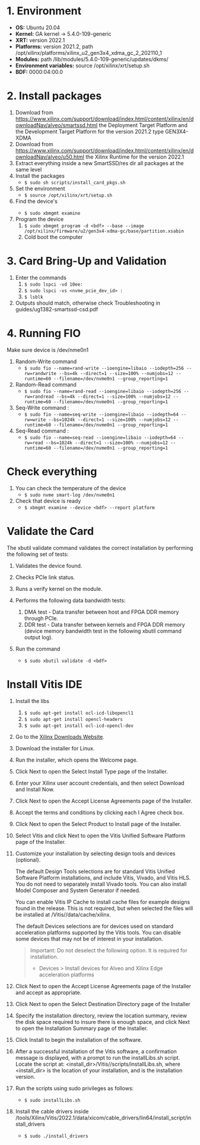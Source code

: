 # 1. Environment 

- **OS:** Ubuntu 20.04
- **Kernel:** GA kernel -> 5.4.0-109-generic
- **XRT:** version 2022.1
- **Platforms:** version 2021.2, path /opt/xilinx/platforms/xilinx_u2_gen3x4_xdma_gc_2_202110_1
- **Modules:** path /lib/modules/5.4.0-109-generic/updates/dkms/
- **Environment variables:** source /opt/xilinx/xrt/setup.sh
- **BDF:** 0000:04:00.0

# 2. Install packages

1. Download from https://www.xilinx.com/support/download/index.html/content/xilinx/en/downloadNav/alveo/smartssd.html the Deployment Target Platform and the Development Target Platform for the version 2021.2 type GEN3X4-XDMA 
2. Download from https://www.xilinx.com/support/download/index.html/content/xilinx/en/downloadNav/alveo/u50.html the Xilinx Runtime for the version 2022.1
3. Extract everything inside a new SmartSSD/res dir all packages at the same level
4. Install the packages
   - `$ sudo sh scripts/install_card_pkgs.sh`
5. Set the environment
   - `$ source /opt/xilinx/xrt/setup.sh` 
6. Find the device's <bdf>
   - `$ sudo xbmgmt examine`
7. Program the device
   1. `$ sudo xbmgmt program -d <bdf> --base --image /opt/xilinx/firmware/u2/gen3x4-xdma-gc/base/partition.xsabin`
   2. Cold boot the computer

# 3. Card Bring-Up and Validation

1. Enter the commands
   1. `$ sudo lspci -vd 10ee:`
   2. `$ sudo lspci -vs <nvme_pcie_dev_id> :`
   3. `$ lsblk`
2. Outputs should match, otherwise check Troubleshooting in guides/ug1382-smartssd-csd.pdf

# 4. Running FIO 

Make sure device is /dev/nme0n1

1. Random-Write command
   - `$ sudo fio --name=rand-write --ioengine=libaio --iodepth=256 --rw=randwrite --bs=4k --direct=1 --size=100% --numjobs=12 --runtime=60 --filename=/dev/nvme0n1 --group_reporting=1`
2. Random-Read command
   - `$ sudo fio --name=rand-read --ioengine=libaio --iodepth=256 --rw=randread --bs=4k --direct=1 --size=100% --numjobs=12 --runtime=60 --filename=/dev/nvme0n1 --group_reporting=1`
3. Seq-Write command :
   - `$ sudo fio --name=seq-write --ioengine=libaio --iodepth=64 --rw=write --bs=1024k --direct=1 --size=100% --numjobs=12 --runtime=60 --filename=/dev/nvme0n1 --group_reporting=1`
4. Seq-Read command :
   - `$ sudo fio --name=seq-read --ioengine=libaio --iodepth=64 --rw=read --bs=1024k --direct=1 --size=100% --numjobs=12 --runtime=60 --filename=/dev/nvme0n1 --group_reporting=1`

# Check everything

1. You can check the temperature of the device
   - `$ sudo nvme smart-log /dev/nvme0n1`
2. Check that device is ready
   - `$ xbmgmt examine --device <bdf> --report platform`

# Validate the Card

The xbutil validate command validates the correct installation by performing the following
set of tests:
1. Validates the device found.
2. Checks PCIe link status.
3. Runs a verify kernel on the module.
4. Performs the following data bandwidth tests:
   1. DMA test - Data transfer between host and FPGA DDR memory through PCIe.
   2. DDR test - Data transfer between kernels and FPGA DDR memory (device memory bandwidth test in the following xbutil command output log).

1. Run the command 
   - `$ sudo xbutil validate -d <bdf>`

# Install Vitis IDE

1. Install the libs
   1. `$ sudo apt-get install ocl-icd-libopencl1`
   2. `$ sudo apt-get install opencl-headers`
   3. `$ sudo apt-get install ocl-icd-opencl-dev`
2. Go to the [Xilinx Downloads Website](https://www.xilinx.com/support/download/index.html/content/xilinx/en/downloadNav/vitis.html).
3. Download the installer for Linux.
4. Run the installer, which opens the Welcome page.
5. Click Next to open the Select Install Type page of the Installer.
6. Enter your Xilinx user account credentials, and then select Download and Install Now.
7. Click Next to open the Accept License Agreements page of the Installer.
8. Accept the terms and conditions by clicking each I Agree check box.
9. Click Next to open the Select Product to Install page of the Installer.
10. Select Vitis and click Next to open the Vitis Unified Software Platform page of the Installer.
11. Customize your installation by selecting design tools and devices (optional).

    The default Design Tools selections are for standard Vitis Unified Software Platform installations, and include Vitis, Vivado, and Vitis HLS. You do not need to separately install Vivado tools. You can also install Model Composer and System Generator if needed.

    You can enable Vitis IP Cache to install cache files for example designs found in the release. This is not required, but when selected the files will be installed at <installdir>/Vitis/<release>/data/cache/xilinx.

    The default Devices selections are for devices used on standard acceleration platforms supported by the Vitis tools. You can disable some devices that may not be of interest in your installation.
    > Important: Do not deselect the following option. It is required for installation.
    > - Devices > Install devices for Alveo and Xilinx Edge acceleration platforms
12. Click Next to open the Accept License Agreements page of the Installer and accept as appropriate.
13. Click Next to open the Select Destination Directory page of the Installer
14. Specify the installation directory, review the location summary, review the disk space required to insure there is enough space, and click Next to open the Installation Summary page of the Installer.
15. Click Install to begin the installation of the software.
16. After a successful installation of the Vitis software, a confirmation message is displayed, with a prompt to run the installLibs.sh script. Locate the script at: <install_dir>/Vitis/<release>/scripts/installLibs.sh, where <install_dir> is the location of your installation, and <release> is the installation version.
17. Run the scripts using sudo privileges as follows:
    - `$ sudo installLibs.sh`
1.  Install the cable drivers inside /tools/Xilinx/Vitis/2022.1/data/xicom/cable_drivers/lin64/install_script/install_drivers
    - `$ sudo ./install_drivers`
